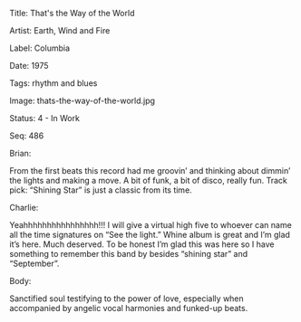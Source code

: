 Title:  That's the Way of the World

Artist: Earth, Wind and Fire

Label:  Columbia

Date:   1975

Tags:   rhythm and blues

Image:  thats-the-way-of-the-world.jpg

Status: 4 - In Work

Seq:    486

Brian: 

From the first beats this record had me groovin’ and thinking about dimmin’ the lights and making a move. A bit of funk, a bit of disco, really fun. Track pick: “Shining Star” is just a classic from its time. 


Charlie: 

Yeahhhhhhhhhhhhhhhh!!! I will give a virtual high five to whoever can name all the time signatures on “See the light.” Whine album is great and I’m glad it’s here. Much deserved. To be honest I’m glad this was here so I have something to remember this band by besides “shining star” and “September”. 


Body: 

Sanctified soul testifying to the power of love, especially when accompanied by angelic vocal harmonies and funked-up beats. 


